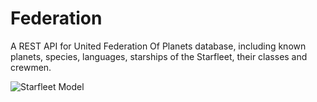 # Federation

A REST API for United Federation Of Planets database, including known planets, species, languages, starships of the Starfleet, their classes and crewmen.

![Starfleet Model](https://github.com/rodrigowmendes/federation/starfleet/static/images/starfleet_uml.png)

